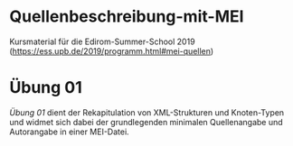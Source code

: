 # Quellenbeschreibung-mit-MEI
Kursmaterial für die Edirom-Summer-School 2019 (https://ess.upb.de/2019/programm.html#mei-quellen)

# Übung 01

*Übung 01* dient der Rekapitulation von XML-Strukturen und Knoten-Typen und widmet sich dabei der grundlegenden minimalen Quellenangabe und Autorangabe in einer MEI-Datei.